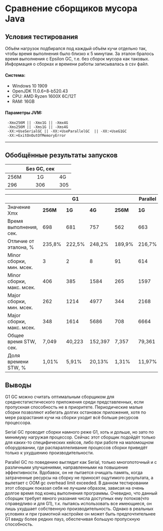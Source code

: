 # Сравнение сборщиков мусора Java
## Условия тестирования
Объём нагрузок подбирался под каждый объём кучи отдельно так, чтобы время выполнения было близко к 5 минутам.
За эталон бралось время выполнения с Epsilon GC, т.е. без сборок мусора как таковых.
Информация о сборках и времени работы записывалась в csv файл.
#### Система:
* Windows 10 1909
* OpenJDK 11.0.6+8-b520.43
* CPU: AMD Ryzen 1600X 6C/12T
* RAM: 16GB

#### Параметры JVM:

     -Xmx256M || -Xmx1G || -Xmx4G
     -Xms256M || -Xms1G || -Xms4G
     -XX:+UseSerialGC || -XX:+UseParallelGC  || -XX:+UseG1GC
     -XX:+ExitOnOutOfMemoryError

------------
## Обобщённые результаты запусков
|         |Без GC, сек||
|---------|:---:|-----|
| 256M    | 1G  | 4G  |
| 296     | 306 | 305 |

| ﻿                          |        |    G1  |         |          |Parallel|         |        | Serial |         |
|---------------------------|--------|--------|---------|----------|--------|---------|--------|--------|---------|
| Значение Xmx              |**256M**| **1G** | **4G**  | **256M** | **1G** | **4G**  |**256M**| **1G** | **4G**  |
| Время выполнения, сек.    | 698    | 681    | 757     | 562      | 663    | 803     | 693    | 701    | 801     |
| Отличие от эталона, %     | 235,8% | 222,5% | 248,2%  | 189,9%   | 216,7% | 263,3%  | 234,1% | 229,1% | 262,6%  |
| Minor сборки, мин. мсек.  | 3      | 2      | 8       | 91       | 614    | 2984    | 49     | 211    | 833     |
| Minor сборки, макс. мсек. | 406    | 385    | 1584    | 265      | 1597   | 6681    | 118    | 484    | 1982    |
| Major сборки, мин. мсек.  | 262    | 1214   | 4977    | 344      | 2168   | 9483    | 228    | 972    | 3920    |
| Major сборки, макс. мсек. | 348    | 1614   | 5686    | 708      | 6664   | 25514   | 439    | 1764   | 7046    |
| Общее время STW, сек.     | 7,049  | 40,223 | 152,397 | 7,357    | 79,361 | 308,411 | 13,605 | 60,248 | 242,244 |
| Доля времени STW, %       | 1,01%  | 5,91%  | 20,13%  | 1,31%    | 11,97% | 38,41%  | 1,96%  | 8,59%  | 30,24%  |

## Выводы
G1 GC можно считать оптимальным сборщиком для среднестатистического приложения среди представленных, если пропускная способность не в приоритете.
Периодические малые сборки позволяют избегать долгих остановок приложения, хотя по мере разрастания кучи на сборки уходит всё больше ресурсов процессора.

Serial GC проводит сборки намного реже G1, хоть и дольше, но зато по минимуму нагружая процессор.
Сейчас этот сборщик подойдёт только для каких-то специфических кейсов, либо при работе на маломощном оборудовании, где распараллеливание процессов сборки приведёт только к ухудшению производительности. 

Parallel GC по поведению выглядит как Serial, только многопоточный и с различными улучшениями, направленными на повышение эффективности.
Вдобавок, он не пытается очищать память, когда затраченные ресурсы на сборку не приносят ощутимого результата, а вылетает с OOM gc overhead limit exceeded.
В данном тестировании этот сборщик показал себя не лучшим образом, зависая на очень долгое время под конец выполнения программы.
Очевидно, что данный сборщик требует явного указания числа доступных ему потоков(что справедливо и для G1), т.к. пытаясь использовать все имеющиеся, он лишь ухудшает собственную производительность.
Однако в реальных условиях и при грамотной настройке он может быть предпочтительнее G1 ввиду более редких пауз, обеспечивая большую пропускную способность.
